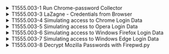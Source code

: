 <details>
<summary>T1555.003-1 Run Chrome-password Collector
</summary>
<pre>$ NA </pre>
</details>
<details>
<summary>T1555.003-3 LaZagne - Credentials from Browser
</summary>
<pre>$ NA </pre>
</details>
<details>
<summary>T1555.003-4 Simulating access to Chrome Login Data
</summary>
<pre>$ NA </pre>
</details>
<details>
<summary>T1555.003-5 Simulating access to Opera Login Data
</summary>
<pre>$ NA </pre>
</details>
<details>
<summary>T1555.003-6 Simulating access to Windows Firefox Login Data
</summary>
<pre>$ NA </pre>
</details>
<details>
<summary>T1555.003-7 Simulating access to Windows Edge Login Data
</summary>
<pre>$ NA </pre>
</details>
<details>
<summary>T1555.003-8 Decrypt Mozilla Passwords with Firepwd.py
</summary>
<pre>$ NA </pre>
</details>
